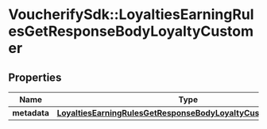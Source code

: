 # VoucherifySdk::LoyaltiesEarningRulesGetResponseBodyLoyaltyCustomer

## Properties

| Name | Type | Description | Notes |
| ---- | ---- | ----------- | ----- |
| **metadata** | [**LoyaltiesEarningRulesGetResponseBodyLoyaltyCustomerMetadata**](LoyaltiesEarningRulesGetResponseBodyLoyaltyCustomerMetadata.md) |  | [optional] |

